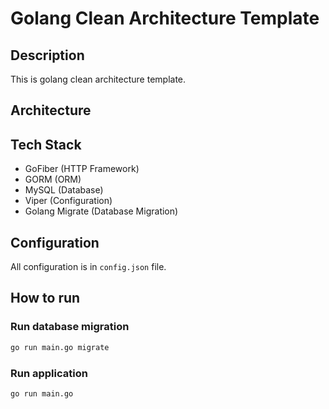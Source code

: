 # Golang Clean Architecture Template

## Description

This is golang clean architecture template.

## Architecture

## Tech Stack

- GoFiber (HTTP Framework)
- GORM (ORM)
- MySQL (Database)
- Viper (Configuration)
- Golang Migrate (Database Migration)

## Configuration

All configuration is in `config.json` file.

## How to run

### Run database migration

```bash
go run main.go migrate
```

### Run application

```bash
go run main.go
```